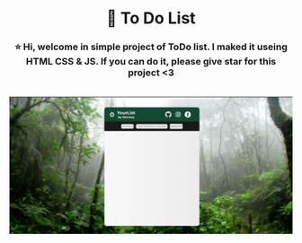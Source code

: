 <h1 align="center"> 📓 To Do List</h1>
<h3 align="center"> ⭐ Hi, welcome in simple project of ToDo list. I maked it useing HTML CSS & JS. If you can do it, please give star for this project <3</h3>
  </br>
<img align="center" src="css/ss1.png" >
  </br>
